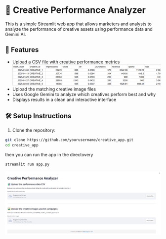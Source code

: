 # 🎨 Creative Performance Analyzer

This is a simple Streamlit web app that allows marketers and analysts to analyze the performance of creative assets  using performance data and Gemini AI.

## 📂 Features

- Upload a CSV file with creative performance metrics
![see this image for example](images/example.png)
- Upload the matching creative image files
- Uses Google Gemini to analyze which creatives perform best and why
- Displays results in a clean and interactive interface

## 🛠 Setup Instructions

1. Clone the repository:

```bash
git clone https://github.com/yourusername/creative_app.git
cd creative_app
```

then you can run the app in the directovery
```bash
streamlit run app.py
```

![app interface](images/app.png)
